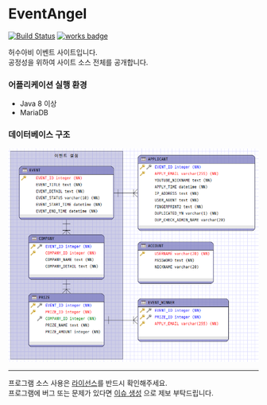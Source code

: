# EventAngel
[![Build Status](https://travis-ci.org/horyu1234/EventAngel.svg?branch=master)](https://travis-ci.org/horyu1234/EventAngel)
[![works badge](https://cdn.rawgit.com/nikku/works-on-my-machine/v0.2.0/badge.svg)](https://github.com/nikku/works-on-my-machine)

허수아비 이벤트 사이트입니다.  
공정성을 위하여 사이트 소스 전체를 공개합니다.  


### 어플리케이션 실행 환경
- Java 8 이상
- MariaDB


### 데이터베이스 구조
![works badge](https://raw.githubusercontent.com/horyu1234/EventAngel/master/img/EventAngel-DatabaseStruct.PNG)


---

프로그램 소스 사용은 [라이선스](https://github.com/horyu1234/EventAngel/blob/master/LICENSE.md)를 반드시 확인해주세요.  
프로그램에 버그 또는 문제가 있다면 [이슈 생성](https://github.com/horyu1234/EventAngel/issues/new) 으로 제보 부탁드립니다.
